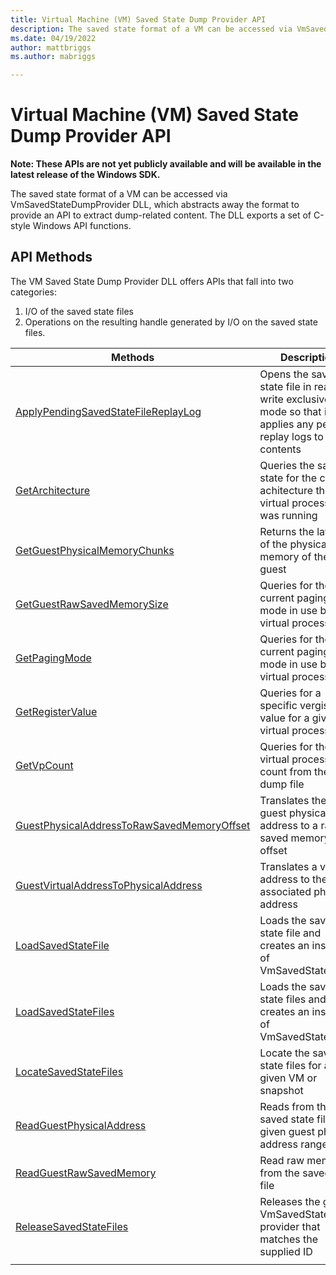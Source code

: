 ```yaml
---
title: Virtual Machine (VM) Saved State Dump Provider API
description: The saved state format of a VM can be accessed via VmSavedStateDumpProvider DLL, which abstracts away the format to provide an API to extract dump-related content. The DLL exports a set of C-style Windows API functions.
ms.date: 04/19/2022
author: mattbriggs
ms.author: mabriggs

---
```


# Virtual Machine (VM) Saved State Dump Provider API


**Note: These APIs are not yet publicly available and will be available in the latest release of the Windows SDK.**

The saved state format of a VM can be accessed via VmSavedStateDumpProvider DLL, which abstracts away the format to provide an API to extract dump-related content. The DLL exports a set of C-style Windows API functions.
 
## API Methods

The VM Saved State Dump Provider DLL offers APIs that fall into two categories: 
1. I/O of the saved state files
2. Operations on the resulting handle generated by I/O on the saved state files.

|Methods   |Description|
| --- | --- |
|[ApplyPendingSavedStateFileReplayLog](./reference/ApplyPendingSavedStateFileReplayLog.md)|Opens the saved state file in read-write exclusive mode so that it applies any pending replay logs to the contents|
|[GetArchitecture](./reference/GetArchitecture.md)|Queries the saved state for the current achitecture the virtual processor was running|
|[GetGuestPhysicalMemoryChunks](./reference/GetGuestPhysicalMemoryChunks.md)|Returns the layout of the physical memory of the guest|
|[GetGuestRawSavedMemorySize](./reference/GetGuestRawSavedMemorySize.md)|Queries for the current paging mode in use by the virtual processor|
|[GetPagingMode](./reference/GetPagingMode.md)|Queries for the current paging mode in use by the virtual processor|
|[GetRegisterValue](./reference/GetRegisterValue.md)|Queries for a specific vergister value for a given virtual processor|
|[GetVpCount](./reference/GetVpCount.md)|Queries for the virtual processor count from the dump file|
|[GuestPhysicalAddressToRawSavedMemoryOffset](./reference/GuestPhysicalAddressToRawSavedMemoryOffset.md)|Translates the given guest physical address to a raw saved memory offset|
|[GuestVirtualAddressToPhysicalAddress](./reference/GuestVirtualAddressToPhysicalAddress.md)|Translates a virtual address to the associated physical address|
|[LoadSavedStateFile](./reference/LoadSavedStateFile.md)|Loads the saved state file and creates an instance of VmSavedStateDump|
|[LoadSavedStateFiles](./reference/LoadSavedStateFiles.md)|Loads the saved state files and creates an instance of VmSavedStateDump|
|[LocateSavedStateFiles](./reference/LocateSavedStateFiles.md)|Locate the saved state files for a given VM or snapshot|
|[ReadGuestPhysicalAddress](./reference/ReadGuestPhysicalAddress.md)|Reads from the saved state file the given guest physical address range|
|[ReadGuestRawSavedMemory](./reference/ReadGuestRawSavedMemory.md)|Read raw memory from the saved state file|
|[ReleaseSavedStateFiles](./reference/ReleaseSavedStateFiles.md)|Releases the given VmSavedStateDump provider that matches the supplied ID|
|   |   |
